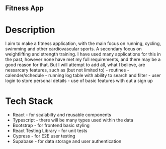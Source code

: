 ## Fitness App ##
# Description
   I aim to make a fitness application, with the main focus on running, cycling, swimming and other cardiovascular sports. A secondary focus on weightlifting and strength training.
   I have used many applications for this in the past, however none have met my full requirements, and there may be a good reason for that. But I will attempt to add all, what I believe,
   are nessarcary features, such as (but not limited to)
                               - routines
                               - calender/schedule
                               - running log table with ability to search and filter
                               - user login to store personal details
                               - use of basic features with out a sign up

# Tech Stack 
   * React - for scalabilty and reusable components
   * Typescript - there will be many types used within the data
   * Bootstrap - for frontend basic styling
   * React Testing Library - for unit tests
   * Cypress - for E2E user testing
   * Supabase - for data storage and user authentication
